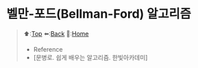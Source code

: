 # 벨만-포드(Bellman-Ford) 알고리즘

> ⬆️:[Top](#벨만-포드Bellman-Ford-알고리즘)
> ⬅️:[Back](https://github.com/Minho979/CS_Study/blob/main/contents/Algorithm/%EC%B5%9C%EB%8B%A8%20%EA%B2%BD%EB%A1%9C(Shortest%20path)%20%EC%95%8C%EA%B3%A0%EB%A6%AC%EC%A6%98.md#%EB%8B%A8%EC%9D%BC-%EC%8B%9C%EC%9E%91%EC%A0%90-%EC%B5%9C%EB%8B%A8-%EA%B2%BD%EB%A1%9C-%EC%95%8C%EA%B3%A0%EB%A6%AC%EC%A6%98)
> 💁:[Home](https://github.com/Minho979/CS_Study/blob/main/README.md)
> - Reference
> - [문병로. 쉽게 배우는 알고리즘. 한빛아카데미]
